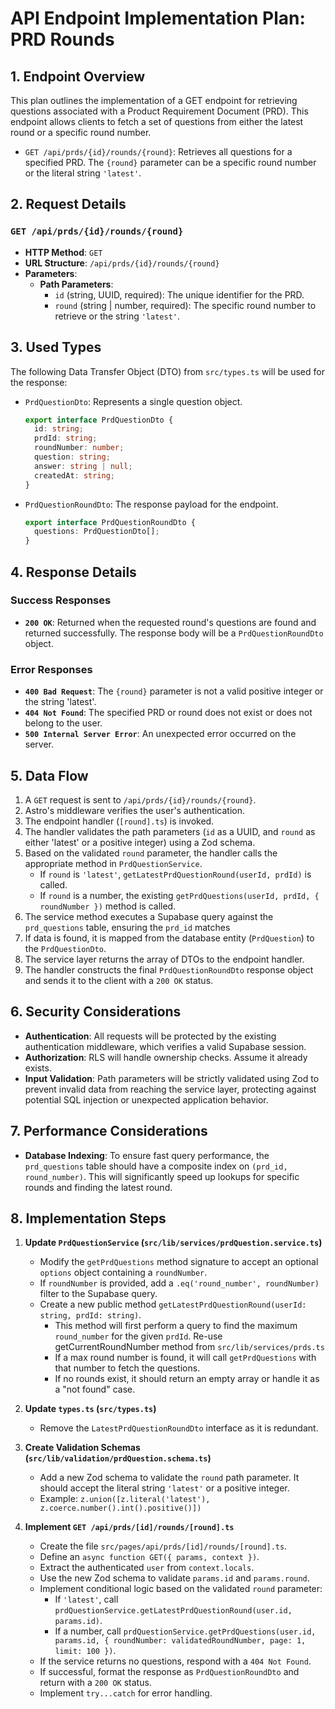 # API Endpoint Implementation Plan: PRD Rounds

## 1. Endpoint Overview

This plan outlines the implementation of a GET endpoint for retrieving questions associated with a Product Requirement Document (PRD). This endpoint allows clients to fetch a set of questions from either the latest round or a specific round number.

-   `GET /api/prds/{id}/rounds/{round}`: Retrieves all questions for a specified PRD. The `{round}` parameter can be a specific round number or the literal string `'latest'`.

## 2. Request Details

### `GET /api/prds/{id}/rounds/{round}`

-   **HTTP Method**: `GET`
-   **URL Structure**: `/api/prds/{id}/rounds/{round}`
-   **Parameters**:
    -   **Path Parameters**:
        -   `id` (string, UUID, required): The unique identifier for the PRD.
        -   `round` (string | number, required): The specific round number to retrieve or the string `'latest'`.

## 3. Used Types

The following Data Transfer Object (DTO) from `src/types.ts` will be used for the response:

-   `PrdQuestionDto`: Represents a single question object.
    ```typescript
    export interface PrdQuestionDto {
      id: string;
      prdId: string;
      roundNumber: number;
      question: string;
      answer: string | null;
      createdAt: string;
    }
    ```
-   `PrdQuestionRoundDto`: The response payload for the endpoint.
    ```typescript
    export interface PrdQuestionRoundDto {
      questions: PrdQuestionDto[];
    }
    ```

## 4. Response Details

### Success Responses

-   **`200 OK`**: Returned when the requested round's questions are found and returned successfully. The response body will be a `PrdQuestionRoundDto` object.

### Error Responses

-   **`400 Bad Request`**: The `{round}` parameter is not a valid positive integer or the string 'latest'.
-   **`404 Not Found`**: The specified PRD or round does not exist or does not belong to the user.
-   **`500 Internal Server Error`**: An unexpected error occurred on the server.

## 5. Data Flow

1.  A `GET` request is sent to `/api/prds/{id}/rounds/{round}`.
2.  Astro's middleware verifies the user's authentication.
3.  The endpoint handler (`[round].ts`) is invoked.
4.  The handler validates the path parameters (`id` as a UUID, and `round` as either 'latest' or a positive integer) using a Zod schema.
5.  Based on the validated `round` parameter, the handler calls the appropriate method in `PrdQuestionService`.
    -   If `round` is `'latest'`, `getLatestPrdQuestionRound(userId, prdId)` is called.
    -   If `round` is a number, the existing `getPrdQuestions(userId, prdId, { roundNumber })` method is called.
6.  The service method executes a Supabase query against the `prd_questions` table, ensuring the `prd_id` matches
7.  If data is found, it is mapped from the database entity (`PrdQuestion`) to the `PrdQuestionDto`.
8.  The service layer returns the array of DTOs to the endpoint handler.
9.  The handler constructs the final `PrdQuestionRoundDto` response object and sends it to the client with a `200 OK` status.

## 6. Security Considerations

-   **Authentication**: All requests will be protected by the existing authentication middleware, which verifies a valid Supabase session.
-   **Authorization**: RLS will handle ownership checks. Assume it already exists.
-   **Input Validation**: Path parameters will be strictly validated using Zod to prevent invalid data from reaching the service layer, protecting against potential SQL injection or unexpected application behavior.

## 7. Performance Considerations

-   **Database Indexing**: To ensure fast query performance, the `prd_questions` table should have a composite index on `(prd_id, round_number)`. This will significantly speed up lookups for specific rounds and finding the latest round.

## 8. Implementation Steps

1.  **Update `PrdQuestionService` (`src/lib/services/prdQuestion.service.ts`)**
    -   Modify the `getPrdQuestions` method signature to accept an optional `options` object containing a `roundNumber`.
    -   If `roundNumber` is provided, add a `.eq('round_number', roundNumber)` filter to the Supabase query.
    -   Create a new public method `getLatestPrdQuestionRound(userId: string, prdId: string)`.
        -   This method will first perform a query to find the maximum `round_number` for the given `prdId`. Re-use getCurrentRoundNumber method from `src/lib/services/prds.ts`
        -   If a max round number is found, it will call `getPrdQuestions` with that number to fetch the questions.
        -   If no rounds exist, it should return an empty array or handle it as a "not found" case.

2.  **Update `types.ts` (`src/types.ts`)**
    -   Remove the `LatestPrdQuestionRoundDto` interface as it is redundant.

3.  **Create Validation Schemas (`src/lib/validation/prdQuestion.schema.ts`)**
    -   Add a new Zod schema to validate the `round` path parameter. It should accept the literal string `'latest'` or a positive integer.
    -   Example: `z.union([z.literal('latest'), z.coerce.number().int().positive()])`

4.  **Implement `GET /api/prds/[id]/rounds/[round].ts`**
    -   Create the file `src/pages/api/prds/[id]/rounds/[round].ts`.
    -   Define an `async function GET({ params, context })`.
    -   Extract the authenticated `user` from `context.locals`.
    -   Use the new Zod schema to validate `params.id` and `params.round`.
    -   Implement conditional logic based on the validated `round` parameter:
        -   If `'latest'`, call `prdQuestionService.getLatestPrdQuestionRound(user.id, params.id)`.
        -   If a number, call `prdQuestionService.getPrdQuestions(user.id, params.id, { roundNumber: validatedRoundNumber, page: 1, limit: 100 })`.
    -   If the service returns no questions, respond with a `404 Not Found`.
    -   If successful, format the response as `PrdQuestionRoundDto` and return with a `200 OK` status.
    -   Implement `try...catch` for error handling.
